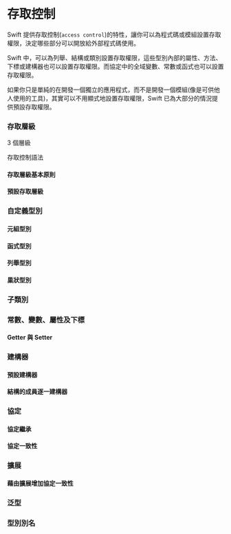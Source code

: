 # 存取控制

Swift 提供存取控制(`access control`)的特性，讓你可以為程式碼或模組設置存取權限，決定哪些部分可以開放給外部程式碼使用。

Swift 中，可以為列舉、結構或類別設置存取權限，這些型別內部的屬性、方法、下標或建構器也可以設置存取權限。而協定中的全域變數、常數或函式也可以設置存取權限。

如果你只是單純的在開發一個獨立的應用程式，而不是開發一個模組(像是可供他人使用的工具)，其實可以不用顯式地設置存取權限，Swift 已為大部分的情況提供預設存取權限。


### 存取層級

3 個層級

存取控制語法


#### 存取層級基本原則

#### 預設存取層級


### 自定義型別


#### 元組型別

#### 函式型別

#### 列舉型別

#### 巢狀型別


### 子類別


### 常數、變數、屬性及下標

#### Getter 與 Setter


### 建構器

#### 預設建構器

#### 結構的成員逐一建構器


### 協定

#### 協定繼承

#### 協定一致性


### 擴展

#### 藉由擴展增加協定一致性


### 泛型


### 型別別名




